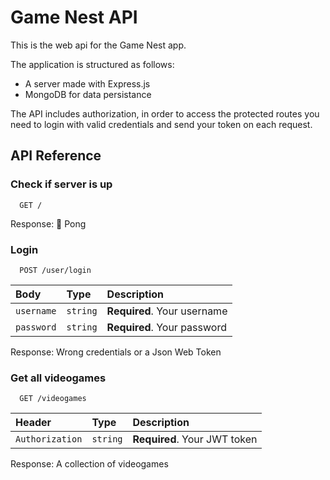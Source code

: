 # Game Nest API

This is the web api for the Game Nest app.

The application is structured as follows:

- A server made with Express.js
- MongoDB for data persistance

The API includes authorization, in order to access the protected routes you need to login with valid credentials and send your token on each request.

## API Reference

### Check if server is up

```http
  GET /
```

Response: 🏓 Pong

### Login

```http
  POST /user/login
```

| Body       | Type     | Description                 |
| :--------- | :------- | :-------------------------- |
| `username` | `string` | **Required**. Your username |
| `password` | `string` | **Required**. Your password |

Response: Wrong credentials or a Json Web Token

### Get all videogames

```http
  GET /videogames
```

| Header          | Type     | Description                  |
| :-------------- | :------- | :--------------------------- |
| `Authorization` | `string` | **Required**. Your JWT token |

Response: A collection of videogames
